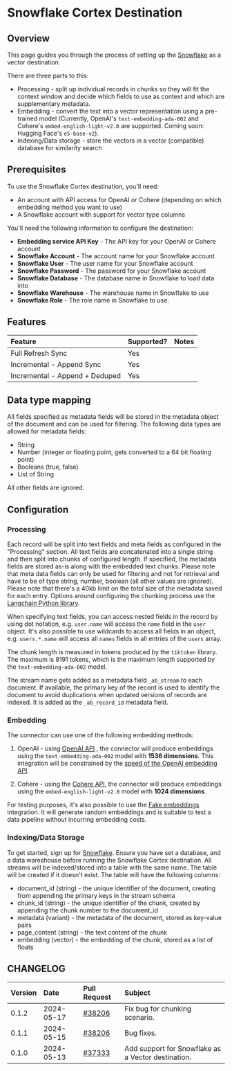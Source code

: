 # Snowflake Cortex Destination

## Overview

This page guides you through the process of setting up the [Snowflake](https://www.snowflake.com/en/) as a vector destination.

There are three parts to this:
* Processing - split up individual records in chunks so they will fit the context window and decide which fields to use as context and which are supplementary metadata.
* Embedding - convert the text into a vector representation using a pre-trained model (Currently, OpenAI's `text-embedding-ada-002` and Cohere's `embed-english-light-v2.0` are supported. Coming soon: Hugging Face's `e5-base-v2`).
* Indexing/Data storage - store the vectors in a vector (compatible) database for similarity search

## Prerequisites

To use the Snowflake Cortex destination, you'll need:

- An account with API access for OpenAI or Cohere (depending on which embedding method you want to use)
- A Snowflake account with support for vector type columns

You'll need the following information to configure the destination:

- **Embedding service API Key** - The API key for your OpenAI or Cohere account
- **Snowflake Account** - The account name for your Snowflake account
- **Snowflake User** - The user name for your Snowflake account
- **Snowflake Password** - The password for your Snowflake account
- **Snowflake Database** - The database name in Snowflake to load data into
- **Snowflake Warehouse** - The warehouse name in Snowflake to use
- **Snowflake Role** - The role name in Snowflake to use. 


## Features

| Feature                        | Supported?           | Notes |
| :----------------------------- | :------------------- | :---- |
| Full Refresh Sync              | Yes                  |       |
| Incremental - Append Sync      | Yes                  |       |
| Incremental - Append + Deduped | Yes                  |       |

## Data type mapping

All fields specified as metadata fields will be stored in the metadata object of the document and can be used for filtering. The following data types are allowed for metadata fields:
* String
* Number (integer or floating point, gets converted to a 64 bit floating point)
* Booleans (true, false)
* List of String

All other fields are ignored.

## Configuration

### Processing

Each record will be split into text fields and meta fields as configured in the "Processing" section. All text fields are concatenated into a single string and then split into chunks of configured length. If specified, the metadata fields are stored as-is along with the embedded text chunks. Please note that meta data fields can only be used for filtering and not for retrieval and have to be of type string, number, boolean (all other values are ignored). Please note that there's a 40kb limit on the _total_ size of the metadata saved for each entry.  Options around configuring the chunking process use the [Langchain Python library](https://python.langchain.com/docs/get_started/introduction).

When specifying text fields, you can access nested fields in the record by using dot notation, e.g. `user.name` will access the `name` field in the `user` object. It's also possible to use wildcards to access all fields in an object, e.g. `users.*.name` will access all `names` fields in all entries of the `users` array.

The chunk length is measured in tokens produced by the `tiktoken` library. The maximum is 8191 tokens, which is the maximum length supported by the `text-embedding-ada-002` model.

The stream name gets added as a metadata field `_ab_stream` to each document. If available, the primary key of the record is used to identify the document to avoid duplications when updated versions of records are indexed. It is added as the `_ab_record_id` metadata field.

### Embedding

The connector can use one of the following embedding methods:

1. OpenAI - using [OpenAI API](https://beta.openai.com/docs/api-reference/text-embedding) , the connector will produce embeddings using the `text-embedding-ada-002` model with **1536 dimensions**. This integration will be constrained by the [speed of the OpenAI embedding API](https://platform.openai.com/docs/guides/rate-limits/overview).

2. Cohere - using the [Cohere API](https://docs.cohere.com/reference/embed), the connector will produce embeddings using the `embed-english-light-v2.0` model with **1024 dimensions**.

For testing purposes, it's also possible to use the [Fake embeddings](https://python.langchain.com/docs/modules/data_connection/text_embedding/integrations/fake) integration. It will generate random embeddings and is suitable to test a data pipeline without incurring embedding costs.

### Indexing/Data Storage 

To get started, sign up for [Snowflake](https://www.snowflake.com/en/). Ensure you have set a database, and a data wareshouse before running the Snowflake Cortex destination. All streams will be indexed/stored into a table with the same name. The table will be created if it doesn't exist. The table will have the following columns: 
- document_id (string) - the unique identifier of the document, creating from appending the primary keys in the stream schema
- chunk_id (string) - the unique identifier of the chunk, created by appending the chunk number to the document_id
- metadata (variant) - the metadata of the document, stored as key-value pairs
- page_content (string) - the text content of the chunk
- embedding (vector) - the embedding of the chunk, stored as a list of floats


## CHANGELOG

| Version | Date       | Pull Request                                                  | Subject                                                                                                                                              |
|:--------| :--------- |:--------------------------------------------------------------|:-----------------------------------------------------------------------------------------------------------------------------------------------------|
| 0.1.2 | 2024-05-17 | [#38206](https://github.com/airbytehq/airbyte/pull/38206) | Fix bug for chunking scenario.
| 0.1.1 | 2024-05-15 | [#38206](https://github.com/airbytehq/airbyte/pull/38206) | Bug fixes.
| 0.1.0 | 2024-05-13 | [#37333](https://github.com/airbytehq/airbyte/pull/36807) | Add support for Snowflake as a Vector destination.
